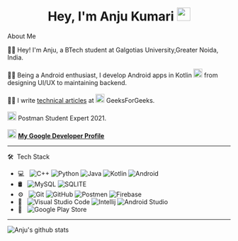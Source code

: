 <h1 align="center">Hey, I'm Anju Kumari <img src="https://raw.githubusercontent.com/aemmadi/aemmadi/master/wave.gif" width="30px"></h1> 
 About Me 
 
 👩‍🎓 Hey! I'm Anju, a BTech student at Galgotias University,Greater Noida, India.<br><br>
 👩‍💻 Being a Android enthusiast, I develop Android apps in Kotlin 
<img src ="https://icon2.cleanpng.com/20180712/jwy/kisspng-android-software-development-kotlin-mobile-app-dev-android-programming-5b47975c5aa9f1.4404467115314184603714.jpg" width=20 height=20> from designing UI/UX to maintaining backend.
<br><br>
✍🏻 I write <a href="https://linktr.ee/Anju_">technical articles</a> at 
<img src ="https://media.geeksforgeeks.org/wp-content/cdn-uploads/20190710102234/download3.png" width = 20 height = 20> GeeksForGeeks.<br><br>
<img src="https://api.badgr.io/public/assertions/O1cPYrAgTKaj4D99DJsh3g/image" width =20 height =20> Postman Student Expert 2021.<a href="https://badgr.com/public/assertions/O1cPYrAgTKaj4D99DJsh3g?identity__email=kumarianju.3346%40gmail.com"></a><br><br>
<img src="https://www.gstatic.com/devrel-devsite/prod/v0492b3db79b8927fe2347ea2dc87c471b22f173331622ffd10334837d43ea37f/developers/images/touchicon-180.png" width =20 height = 20> <b><a href="https://developers.google.com/profile/u/115603594137874129307?utm_source=developer.android.com">My Google Developer Profile</a></b>
<hr>

🛠 &nbsp;Tech Stack

- 💻 &nbsp;
  ![C++](https://img.shields.io/badge/C%2B%2B-00599C?style=for-the-badge&logo=c%2B%2B&logoColor=white)
  ![Python](https://img.shields.io/badge/Python-3776AB?style=for-the-badge&logo=python&logoColor=white)
  ![Java](https://img.shields.io/badge/Java-ED8B00?style=for-the-badge&logo=java&logoColor=white)
  ![Kotlin](https://img.shields.io/badge/Kotlin-0095D5?&style=for-the-badge)
  ![Android](https://img.shields.io/badge/Android-3DDC84?style=for-the-badge&logo=android&logoColor=white)
- 🛢 &nbsp;
  ![MySQL](	https://img.shields.io/badge/MySQL-00000F?style=for-the-badge&logo=mysql&logoColor=white)
  ![SQLITE](https://img.shields.io/badge/SQLite-07405E?style=for-the-badge&logo=sqlite&logoColor=white)
- ⚙️ &nbsp;
  ![Git](https://img.shields.io/badge/Git-F05032?style=for-the-badge&logo=git&logoColor=white)
  ![GitHub](https://img.shields.io/badge/GitHub-100000?style=for-the-badge&logo=github&logoColor=white)
  ![Postmen](https://img.shields.io/badge/Postman-FF6C37?style=for-the-badge&logo=Postman&logoColor=white)
  ![Firebase](https://img.shields.io/badge/firebase-ffca28?style=for-the-badge&logo=firebase&logoColor=black)
- 🔧 &nbsp;
  ![Visual Studio Code](https://img.shields.io/badge/Visual_Studio_Code-0078D4?style=for-the-badge&logo=visual%20studio%20code&logoColor=white)
  ![Intellij](https://img.shields.io/badge/IntelliJIDEA-000000.svg?style=for-the-badge&logo=intellij-idea&logoColor=white)
  ![Android Studio](https://img.shields.io/badge/Android_Studio-3DDC84?style=for-the-badge&logo=android-studio&logoColor=white)
- 🛒 &nbsp;
  ![Google Play Store](https://img.shields.io/badge/Google_Play-414141?style=for-the-badge&logo=google-play&logoColor=white)

<hr>

<img align="center" src="https://github-readme-stats.vercel.app/api?username=anju1415&show_icons=true&include_all_commits=true&theme=tokyonight" alt="Anju's      github stats" />
</a> 

